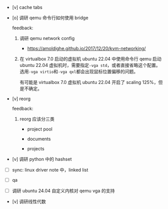 * [v] cache tabs

* [o] 调研 qemu 命令行如何使用 bridge

    feedback:

    1. 调研 qemu network config

        * <https://amoldighe.github.io/2017/12/20/kvm-networking/>

    2. 在 virtualbox 7.0 启动的虚拟机 ubuntu 22.04 中使用命令行 qemu 启动 ubuntu 22.04 虚拟机时，需要指定`-vga std`，或者直接省略这个配置。选用`-vga virtio`和`-vga qxl`都会出现鼠标位置偏移的问题。

        有可能是 virtualbox 7.0 虚拟机 ubuntu 22.04 开启了 scaling 125%，但是不确定。

* [v] reorg

    feedback:

    1. reorg 应该分三类

        * project pool

        * documents

        * projects

* [v] 调研 python 中的 hashset

* [ ] sync: linux driver note 中，linked list

* [ ] qa

* [ ] 调研 ubuntu 24.04 自定义内核对 qemu vga 的支持

* [v] 调研线性代数